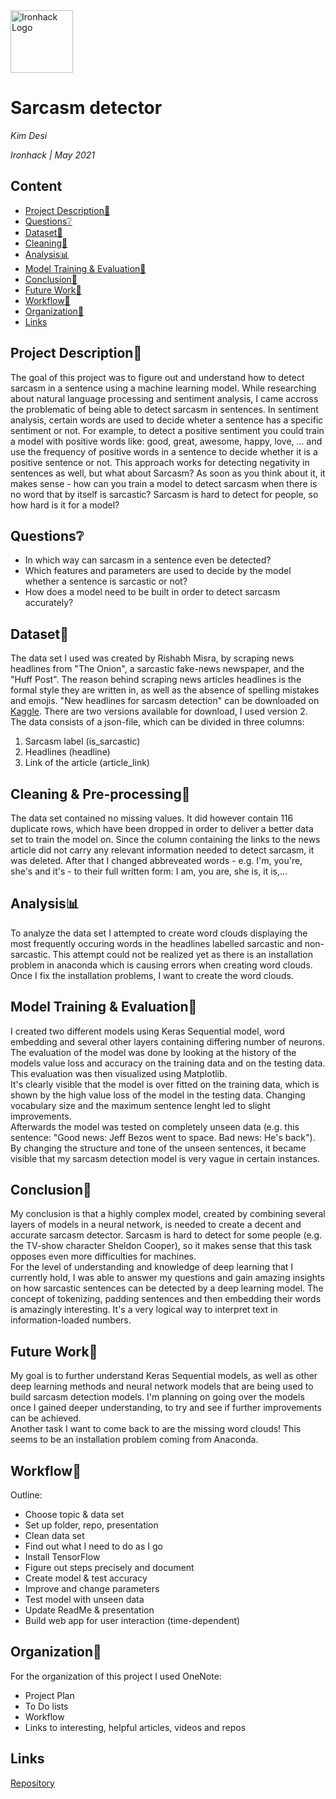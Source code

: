 <img src="https://bit.ly/2VnXWr2" alt="Ironhack Logo" width="100"/>

# Sarcasm detector
*Kim Desi*

*Ironhack | May 2021*

## Content
- [Project Description📙](#project-description)
- [Questions❔](#questions)
- [Dataset📄](#dataset)
- [Cleaning💎](#cleaning-&-pre-processing)
- [Analysis📊](#analysis)
- [Model Training & Evaluation💫](#model-training-&-evaluation)
- [Conclusion🌟](#conclusion)
- [Future Work🔮](#future-work)
- [Workflow🔧](#workflow)
- [Organization📖](#organization)
- [Links](#links)

## Project Description📙

The goal of this project was to figure out and understand how to detect sarcasm in a sentence using a machine learning model. While researching about natural language processing and sentiment analysis, I came accross the problematic of being able to detect sarcasm in sentences. In sentiment analysis, certain words are used to decide wheter a sentence has a specific sentiment or not. 
For example, to detect a positive sentiment you could train a model with positive words like: good, great, awesome, happy, love, ... and use the frequency of positive words in a sentence to decide whether it is a positive sentence or not. This approach works for detecting negativity in sentences as well, but what about Sarcasm? As soon as you think about it, it makes sense - how can you train a model to detect sarcasm when there is no word that by itself is sarcastic? Sarcasm is hard to detect for people, so how hard is it for a model? 

## Questions❔

- In which way can sarcasm in a sentence even be detected?
- Which features and parameters are used to decide by the model whether a sentence is sarcastic or not?
- How does a model need to be built in order to detect sarcasm accurately?

## Dataset📄

The data set I used was created by Rishabh Misra, by scraping news headlines from "The Onion", a sarcastic fake-news newspaper, and the "Huff Post". The reason behind scraping news articles headlines is the formal style they are written in, as well as the absence of spelling mistakes and emojis. "New headlines for sarcasm detection" can be downloaded on [Kaggle](https://www.kaggle.com/rmisra/news-headlines-dataset-for-sarcasm-detection). There are two versions available for download, I used version 2. The data consists of a json-file, which can be divided in three columns:
1. Sarcasm label (is_sarcastic)
2. Headlines (headline)
3. Link of the article (article_link)  

## Cleaning & Pre-processing💎

The data set contained no missing values. It did however contain 116 duplicate rows, which have been dropped in order to deliver a
better data set to train the model on. Since the column containing the links to the news article did not carry any relevant information needed to detect sarcasm, it was deleted. After that I changed abbreveated words - e.g. I'm, you're, she's and it's - to their full written form: I am, you are, she is, it is,... 

## Analysis📊

To analyze the data set I attempted to create word clouds displaying the most frequently occuring words in the headlines labelled sarcastic and non-sarcastic. This attempt could not be realized yet as there is an installation problem in anaconda which is causing errors when creating word clouds. Once I fix the installation problems, I want to create the word clouds.

## Model Training & Evaluation💫

I created two different models using Keras Sequential model, word embedding and several other layers containing differing number of neurons.
The evaluation of the model was done by looking at the history of the models value loss and accuracy on the training data and on the testing data. This evaluation was then visualized using Matplotlib.  
It's clearly visible that the model is over fitted on the training data, which is shown by the high value loss of the model in the testing data. Changing vocabulary size and the maximum sentence lenght led to slight improvements.  
Afterwards the model was tested on completely unseen data (e.g. this sentence: "Good news: Jeff Bezos went to space. Bad news: He's back"). By changing the structure and tone of the unseen sentences, it became visible that my sarcasm detection model is very vague in certain instances. 

## Conclusion🌟

My conclusion is that a highly complex model, created by combining several layers of models in a neural network, is needed to create a decent and accurate sarcasm detector. Sarcasm is hard to detect for some people (e.g. the TV-show character Sheldon Cooper), so it makes sense that this task opposes even more difficulties for machines.  
For the level of understanding and knowledge of deep learning that I currently hold, I was able to answer my questions and gain amazing insights on how sarcastic sentences can be detected by a deep learning model. The concept of tokenizing, padding sentences and then embedding their words is amazingly interesting. It's a very logical way to interpret text in information-loaded numbers.

## Future Work🔮

My goal is to further understand Keras Sequential models, as well as other deep learning methods and neural network models that are being used to build sarcasm detection models. I'm planning on going over the models once I gained deeper understanding, to try and see if further improvements can be achieved.  
Another task I want to come back to are the missing word clouds! This seems to be an installation problem coming from Anaconda. 

## Workflow🔧

Outline:  
- Choose topic & data set
- Set up folder, repo, presentation
- Clean data set
- Find out what I need to do as I go 
- Install TensorFlow
- Figure out steps precisely and document 
- Create model & test accuracy
- Improve and change parameters
- Test model with unseen data 
- Update ReadMe & presentation 
- Build web app for user interaction (time-dependent)

## Organization📖

For the organization of this project I used OneNote:
- Project Plan
- To Do lists
- Workflow
- Links to interesting, helpful articles, videos and repos

## Links

[Repository](https://github.com/Desikim/Project5)  